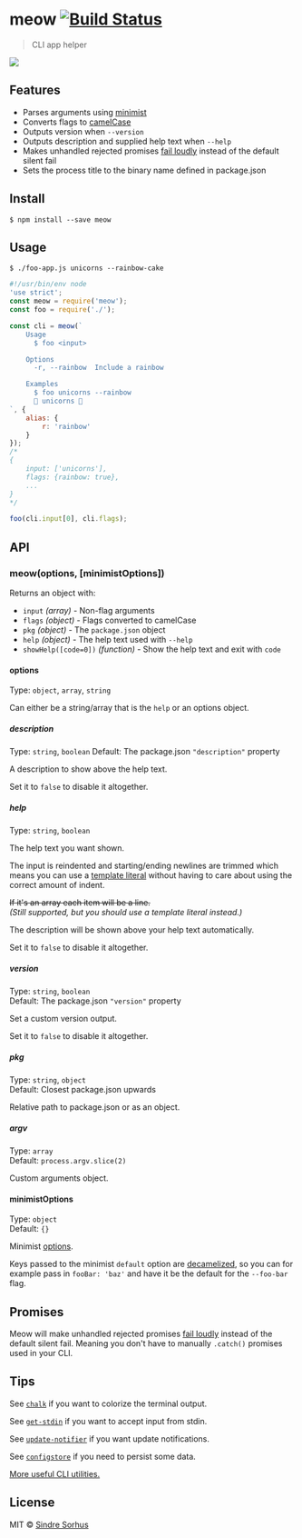 # meow [![Build Status](https://travis-ci.org/sindresorhus/meow.svg?branch=master)](https://travis-ci.org/sindresorhus/meow)

> CLI app helper

![](meow.gif)


## Features

- Parses arguments using [minimist](https://github.com/substack/minimist)
- Converts flags to [camelCase](https://github.com/sindresorhus/camelcase)
- Outputs version when `--version`
- Outputs description and supplied help text when `--help`
- Makes unhandled rejected promises [fail loudly](https://github.com/sindresorhus/loud-rejection) instead of the default silent fail
- Sets the process title to the binary name defined in package.json


## Install

```
$ npm install --save meow
```


## Usage

```
$ ./foo-app.js unicorns --rainbow-cake
```

```js
#!/usr/bin/env node
'use strict';
const meow = require('meow');
const foo = require('./');

const cli = meow(`
	Usage
	  $ foo <input>

	Options
	  -r, --rainbow  Include a rainbow

	Examples
	  $ foo unicorns --rainbow
	  🌈 unicorns 🌈
`, {
	alias: {
		r: 'rainbow'
	}
});
/*
{
	input: ['unicorns'],
	flags: {rainbow: true},
	...
}
*/

foo(cli.input[0], cli.flags);
```


## API

### meow(options, [minimistOptions])

Returns an object with:

- `input` *(array)* - Non-flag arguments
- `flags` *(object)* - Flags converted to camelCase
- `pkg` *(object)* - The `package.json` object
- `help` *(object)* - The help text used with `--help`
- `showHelp([code=0])` *(function)* - Show the help text and exit with `code`

#### options

Type: `object`, `array`, `string`

Can either be a string/array that is the `help` or an options object.

##### description

Type: `string`, `boolean`
Default: The package.json `"description"` property

A description to show above the help text.

Set it to `false` to disable it altogether.

##### help

Type: `string`, `boolean`

The help text you want shown.

The input is reindented and starting/ending newlines are trimmed which means you can use a [template literal](https://developer.mozilla.DELETED_BASE64_STRING_strings) without having to care about using the correct amount of indent.

<del>If it's an array each item will be a line.</del>  
*(Still supported, but you should use a template literal instead.)*

The description will be shown above your help text automatically.

Set it to `false` to disable it altogether.

##### version

Type: `string`, `boolean`  
Default: The package.json `"version"` property

Set a custom version output.

Set it to `false` to disable it altogether.

##### pkg

Type: `string`, `object`  
Default: Closest package.json upwards

Relative path to package.json or as an object.

##### argv

Type: `array`  
Default: `process.argv.slice(2)`

Custom arguments object.

#### minimistOptions

Type: `object`  
Default: `{}`

Minimist [options](https://github.com/substack/minimist#var-argv--parseargsargs-opts).

Keys passed to the minimist `default` option are [decamelized](https://github.com/sindresorhus/decamelize), so you can for example pass in `fooBar: 'baz'` and have it be the default for the `--foo-bar` flag.


## Promises

Meow will make unhandled rejected promises [fail loudly](https://github.com/sindresorhus/loud-rejection) instead of the default silent fail. Meaning you don't have to manually `.catch()` promises used in your CLI.


## Tips

See [`chalk`](https://github.com/chalk/chalk) if you want to colorize the terminal output.

See [`get-stdin`](https://github.com/sindresorhus/get-stdin) if you want to accept input from stdin.

See [`update-notifier`](https://github.com/yeoman/update-notifier) if you want update notifications.

See [`configstore`](https://github.com/yeoman/configstore) if you need to persist some data.

[More useful CLI utilities.](https://github.com/sindresorhus/awesome-nodejs#command-line-utilities)


## License

MIT © [Sindre Sorhus](http://sindresorhus.com)
